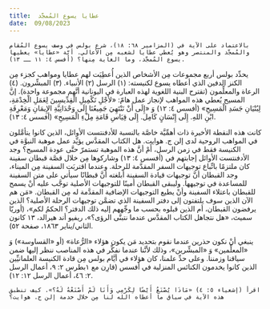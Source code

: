```yaml
---
title:  عطايا يسوع المُمجَّد
date:  09/08/2023
---
```


`بالاعتماد على الآية في (المزامير ٦٨: ١٨)، شرع بولس في وصف يسوع المُقام والمُمجَّد والمنتصر وهو يُعطي عطايا لشعبه مِن الأعالي. أيَّة «عطايا» يعطيها يسوع المُمجَّد، وما الغاية مِنها؟ (أفسس ٤: ١١ ــ ١٣).`

يحدِّد بولس أربع مجموعات مِن الأشخاص الذين أُعطِيَت لهم عطايا ومواهب كجزء مِن الكنز الدفين الذي أعطاه يسوع لكنيسته: (١) الرسل (٢) الأنبياء. (٣) المبشِّرون. (٤) الرعاة والمعلِّمون (تقترح البنية اللغوية لهذه العبارة في اليونانية أنَّهم مجموعة واحدة). إنَّ المسيح يُعطي هذه المواهب لإنجاز عمل هامّ: «لأَجْلِ تَكْمِيلِ الْقِدِّيسِينَ لِعَمَلِ الْخِدْمَةِ، لِبُنْيَانِ جَسَدِ الْمَسِيحِ» (أفسس ٤: ١٢) وَ «إِلَى أَنْ نَنْتَهِيَ جَمِيعُنَا إِلَى وَحْدَانِيَّةِ الإِيمَانِ وَمَعْرِفَةِ ابْنِ اللهِ. إِلَى إِنْسَانٍ كَامِل. إِلَى قِيَاسِ قَامَةِ مِلْءِ الْمَسِيحِ» (أفسس ٤: ١٣).

كانت هذه النقطة الأخيرة ذات أهمِّيَّة خاصَّة بالنسبة للأدفنتست الأوائل، الذين كانوا يتأمَّلون في المواهب الروحية لدى إلن ج. هوايت. هل الكتاب المقدَّس يؤيِّد عمل موهبة النبوَّة في الكنيسة فقط في زمن الرسل، أَمْ أنَّ هذه الموهبة تستمرّ حتَّى عودة المسيح؟ وجد الأدفنتست الأوائل إجابتهم في (أفسس ٤: ١٣) وشاركوها مِن خلال قصَّة قبطان سفينة كان ملتزمًا باتِّباع توجيهات السفر المقدَّمة للرحلة. وعندما اقتربَت السفينة مِن الميناء، وجد القبطان أنَّ توجيهات قيادة السفينة أبلغته أنَّ قبطانًا سيأتي على متن السفينة للمساعدة في توجيهها. وليبقى القبطان أمينًا للتوجيهات الأصلية توجَّب عليه أنْ يسمح للقبطان باعتلاء السفينة وأنْ يطيع التوجيهات الإضافية المقدَّمة له مِن القبطان. «مَن هم الآن الذين سوف يلتفتون إلى دفتر السفينة الذي تضمَّن توجيهات الرحلة الأصلية؟ الذين يرفضون القبطان، أم الذين قبلوه بحسب ما وجِّههم إليه ذلك الدفتر؟ الحكمُ لكم»، (أوريّا سميث، «هل نتجاهل الكتاب المقدَّس عندما نتبنَّى الرؤى؟»، ريفيو أند هيرالد، ١٣ كانون الثاني/يناير ١٨٦٣، صفحة ٥٢).

ينبغي أنْ نكون حذرين عندما نقوم بتحديد مَن يكون هؤلاء «الرُّعاة» (أو «القساوسة») وَ «المعلِّمين» وَ «المبشِّرين»، وذلك لأنَّنا عندما نفكِّر في هذه المناصب ننظر إليها ضمن سياقنا وزمننا. وعلى حدِّ علمنا، كان هؤلاء في أيَّام بولس مِن قادة الكنيسة العلمانيِّين الذين كانوا يخدمون الكنائس المنزلية في أفسس (قارِن مع ١بطرس ٢: ٩، أعمال الرسل ٢: ٤٦، أعمال الرسل ١٢: ١٢).

`اقرأ (إشعياء ٥: ٤) «مَاذَا يُصْنَعُ أَيْضًا لِكَرْمِي وَأَنَا لَمْ أَصْنَعْهُ لَهُ؟». كيف تنطبق هذه الآية في سياق ما أعطاه الله لنا مِن خلال خدمة إلن ج. هوايت؟`